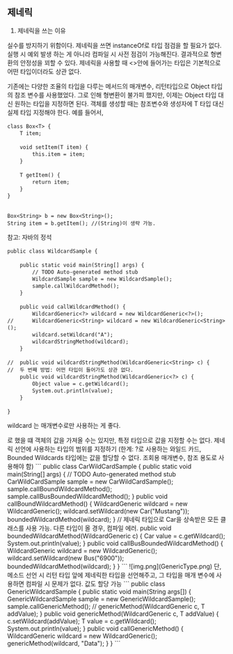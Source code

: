 ## 제네릭 

1. 제네릭을 쓰는 이유

실수를 방지하기 위함이다. 
제네릭을 쓰면 instanceOf로 타입 점검을 할 필요가 없다. 실행 시 예외 발생 하는 게 아니라 컴파일 시 사전 점검이 가능해진다. 결과적으로 형변환의 안정성을 꾀할 수 있다. 
제네릭을 사용할 때 <>안에 들어가는 타입은 기본적으로 어떤 타입이더라도 상관 없다. 

기존에는 다양한 조율의 타입을 다루는 메서드의 매개변수, 리턴타입으로 Object 타입의 참조 변수를 사용했었다. 
그로 인해 형변환이 불가피 했지만, 이제는 Object 타입 대신 원하는 타입을 지정하면 된다. 
객체를 생성할 때는 참조변수와 생성자에 T 타입 대신 실제 타입 지정해야 한다. 
예를 들어서, 

```
class Box<T> {
    T item; 
    
    void setItem(T item) {
        this.item = item; 
    }
    
    T getItem() {
        return item; 
    }
}

```

```

Box<String> b = new Box<String>();
String item = b.getItem(); //(String)이 생략 가능. 

```

참고: 자바의 정석 

```
public class WildcardSample {

	public static void main(String[] args) {
		// TODO Auto-generated method stub
		WildcardSample sample = new WildcardSample();
		sample.callWildcardMethod(); 
	}
	
	public void callWildcardMethod() {
		WildcardGeneric<?> wildcard = new WildcardGeneric<?>();
//		WildcardGeneric<String> wildcard = new WildcardGeneric<String>();
		wildcard.setWildcard("A");
		wildcardStringMethod(wildcard);
	}
	
//	public void wildcardStringMethod(WildcardGeneric<String> c) {
//  두 번째 방법: 어떤 타입이 들어가도 상관 없다. 
	public void wildcardStringMethod(WildcardGeneric<?> c) {
		Object value = c.getWildcard();
		System.out.println(value);
	}

}
```
wildcard 는 매개변수로만 사용하는 게 좋다.
<?>로 했을 떄 객체의 값을 가져올 수는 있지만, 특정 타입으로 값을 지정할 수는 없다.
제네릭 선언에 사용하는 타입의 범위를 지정하기 (한계: ?로 사용하는 와일드 카드, Bounded Wildcards 타입에는 값을 할당할 수 없다. 조회용 매개변수, 참조 용도로 사용해야 함) 

```
public class CarWildCardSample {

	public static void main(String[] args) {
		// TODO Auto-generated method stub
		CarWildCardSample sample = new CarWildCardSample();
		sample.callBoundWildcardMethod();
		sample.callBusBoundedWildcardMethod();
	}

	public void callBoundWildcardMethod() {
		WildcardGeneric<Car> wildcard = new WildcardGeneric<Car>();
		wildcard.setWildcard(new Car("Mustang"));
		boundedWildcardMethod(wildcard);
	}

	// 제네릭 타입으로 Car을 상속받은 모든 클래스를 사용 가능. 다른 타입이 올 경우, 컴파일 에러.
	public void boundedWildcardMethod(WildcardGeneric<? extends Car> c) {
		Car value = c.getWildcard();
		System.out.println(value);
	}

	public void callBusBoundedWildcardMethod() {
		WildcardGeneric<Bus> wildcard = new WildcardGeneric<Bus>();
		wildcard.setWildcard(new Bus("6900"));
		boundedWildcardMethod(wildcard);
	}

}
```


![img.png](GenericType.png)

단, 메소드 선언 시 리턴 타입 앞에 제네릭한 타입을 선언해주고, 그 타입을 매개 변수에 사용하면 컴파일 시 문제가 없다. 값도 할당 가능 

```
public class GenericWildcardSample {
	public static void main(String args[]) {
		GenericWildcardSample sample = new GenericWildcardSample();
		sample.callGenericMethod();
//		genericMethod(WildcardGeneric<T> c, T addValue);

	}

	public <T> void genericMethod(WildcardGeneric<T> c, T addValue) {
		c.setWildcard(addValue);
		T value = c.getWildcard();
		System.out.println(value);
	}

	public void callGenericMethod() {
		WildcardGeneric<String> wildcard = new WildcardGeneric<String>();
		genericMethod(wildcard, "Data");
	}
}

```

